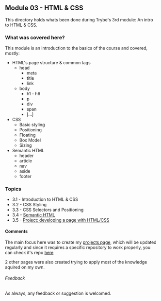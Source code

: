 ## Module 03 - HTML & CSS

This directory holds whats been done during Trybe's 3rd module: An intro to HTML & CSS.

### What was covered here?

This module is an introduction to the basics of the course and covered, mostly:

* HTML's page structure & common tags
  * head
    * meta
    * title
    * link
  * body
    * h1 - h6
    * p
    * div
    * span
    * [...]
* CSS
  * Basic styling
  * Positioning
  * Floating
  * Box Model
  * Sizing
* Semantic HTML
  * header
  * article
  * nav
  * aside
  * footer

### Topics

* 3.1 - Introduction to HTML & CSS
* 3.2 - CSS Styling
* 3.3 - CSS Selectors and Positioning
* 3.4 - [Semantic HTML](https://github.com/fabiosenracorrea/Trybe/)
* 3.5 - [Project: developing a page with HTML/CSS](https://github.com/fabiosenracorrea/Trybe/)

#### Comments

The main focus here was to create my [projects page](https://fabiosenracorrea.github.io/), which will be updated regularly and since it requires a specific repository to work properly, you can check it's repo [here](https://github.com/fabiosenracorrea/fabiosenracorrea.github.io)

2 other pages were also created trying to apply most of the knowledge aquired on my own.

###### Feedback

As always, any feedback or suggestion is welcomed.